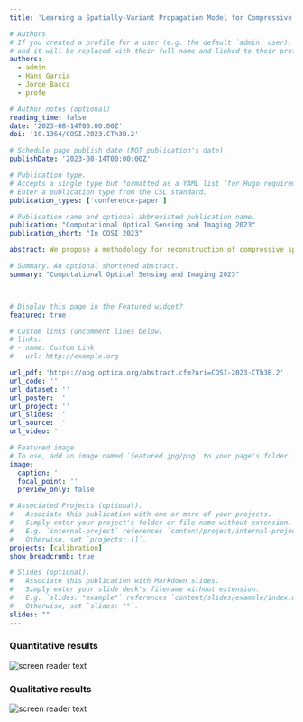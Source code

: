 ```yaml
---
title: 'Learning a Spatially-Variant Propagation Model for Compressive Spectral Imaging'

# Authors
# If you created a profile for a user (e.g. the default `admin` user), write the username (folder name) here
# and it will be replaced with their full name and linked to their profile.
authors:
  - admin
  - Hans Garcia
  - Jorge Bacca
  - profe

# Author notes (optional)
reading_time: false
date: '2023-08-14T00:00:00Z'
doi: '10.1364/COSI.2023.CTh3B.2'

# Schedule page publish date (NOT publication's date).
publishDate: '2023-08-14T00:00:00Z'

# Publication type.
# Accepts a single type but formatted as a YAML list (for Hugo requirements).
# Enter a publication type from the CSL standard.
publication_types: ['conference-paper']

# Publication name and optional abbreviated publication name.
publication: "Computational Optical Sensing and Imaging 2023"
publication_short: "In COSI 2023"

abstract: We propose a methodology for reconstruction of compressive spectral imaging from an uncalibrated optical system, where the propagation model is learned and included as regularizer to improve the reconstruction quality.

# Summary. An optional shortened abstract.
summary: "Computational Optical Sensing and Imaging 2023"



# Display this page in the Featured widget?
featured: true

# Custom links (uncomment lines below)
# links:
# - name: Custom Link
#   url: http://example.org

url_pdf: 'https://opg.optica.org/abstract.cfm?uri=COSI-2023-CTh3B.2'
url_code: ''
url_dataset: ''
url_poster: ''
url_project: ''
url_slides: ''
url_source: ''
url_video: ''

# Featured image
# To use, add an image named `featured.jpg/png` to your page's folder.
image:
  caption: ''
  focal_point: ''
  preview_only: false

# Associated Projects (optional).
#   Associate this publication with one or more of your projects.
#   Simply enter your project's folder or file name without extension.
#   E.g. `internal-project` references `content/project/internal-project/index.md`.
#   Otherwise, set `projects: []`.
projects: [calibration]
show_breadcrumb: true

# Slides (optional).
#   Associate this publication with Markdown slides.
#   Simply enter your slide deck's filename without extension.
#   E.g. `slides: "example"` references `content/slides/example/index.md`.
#   Otherwise, set `slides: ""`.
slides: ""
---
```


### Quantitative results
![screen reader text](/cosi2023/tab1.png "Influence of the proposed regularizer in the reconstructions' quality")

### Qualitative results
![screen reader text](/cosi2023/results.png "(a) Testbed CASSI implementation. (b) RGB representation of the scene obtained with conventional [3,6] and the proposed approach. (c) Spectral signatures comparison in the selected points, A and B. (d) Variant PSFs obtained with the learned propagation model.")

